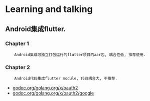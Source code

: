 # Learning and talking

## Android集成flutter.

### Chapter 1
~~~~
    Android集成可独立打包运行的flutter项目的aar包, 耦合性低, 推荐使用.
~~~~

### Chapter 2
~~~~
    Android代码集成flutter module, 代码耦合大, 不推荐.
~~~~




* [godoc.org/golang.org/x/oauth2](http://godoc.org/golang.org/x/oauth2)
* [godoc.org/golang.org/x/oauth2/google](http://godoc.org/golang.org/x/oauth2/google)
